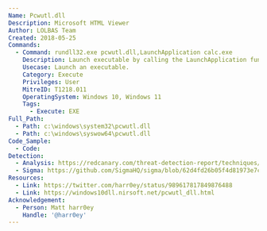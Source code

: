 ```yaml
---
Name: Pcwutl.dll
Description: Microsoft HTML Viewer
Author: LOLBAS Team
Created: 2018-05-25
Commands:
  - Command: rundll32.exe pcwutl.dll,LaunchApplication calc.exe
    Description: Launch executable by calling the LaunchApplication function.
    Usecase: Launch an executable.
    Category: Execute
    Privileges: User
    MitreID: T1218.011
    OperatingSystem: Windows 10, Windows 11
    Tags:
      - Execute: EXE
Full_Path:
  - Path: c:\windows\system32\pcwutl.dll
  - Path: c:\windows\syswow64\pcwutl.dll
Code_Sample:
  - Code:
Detection:
  - Analysis: https://redcanary.com/threat-detection-report/techniques/rundll32/
  - Sigma: https://github.com/SigmaHQ/sigma/blob/62d4fd26b05f4d81973e7c8e80d7c1a0c6a29d0e/rules/windows/process_creation/proc_creation_win_rundll32_susp_activity.yml
Resources:
  - Link: https://twitter.com/harr0ey/status/989617817849876488
  - Link: https://windows10dll.nirsoft.net/pcwutl_dll.html
Acknowledgement:
  - Person: Matt harr0ey
    Handle: '@harr0ey'
---
```

